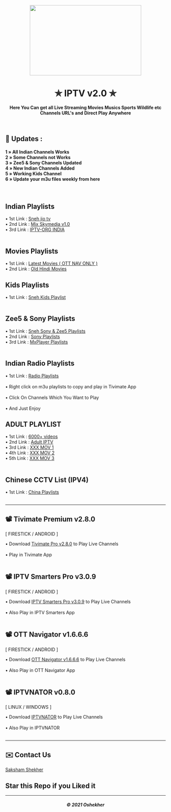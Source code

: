 <p align="center"><img src="https://encrypted-tbn0.gstatic.com/images?q=tbn:ANd9GcR4Bzf5sA4YG0qr27BO9864EAzo3XGg2NX0Tg&usqp=CAU" width="350" height="220"></p>
<h1 align="center"> ✯ IPTV v2.0 ✯ </h1>

<p align="center"><b>Here You Can get all Live Streaming Movies Musics Sports Wildlife etc Channels URL's and Direct Play Anywhere</b></p><br>

## 🍃 Updates : 
 
<h4>

1 » All Indian Channels Works<br>
2 » Some Channels not Works<br>
3 » Zee5 & Sony Channels Updated<br>
4 » New Indian Channels Added<br>
5 » Working Kids Channel<br>
6 » Update your m3u files weekly from here<br>

</h4>

<br> 

## Indian Playlists

• 1st Link : <a href="https://raw.githubusercontent.com/OneFusionPlus/m3u-playlist/main/Indian%20Playlist/sneh-jio-tv.m3u">Sneh jio tv</a>  <br>
• 2nd Link : <a href="https://raw.githubusercontent.com/OneFusionPlus/m3u-playlist/main/Mix%20Indian%20Playlist/Mix_SkyMedia_Playlist.m3u">Mix Skymedia v1.0</a>  <br>
• 3rd Link : <a href="https://iptv-org.github.io/iptv/countries/in.m3u">IPTV-ORG INDIA</a>  <br><br> 

## Movies Playlists

• 1st Link : <a href="https://raw.githubusercontent.com/OneFusionPlus/m3u-playlist/main/Indian%20Playlist/Movies_Playlist.m3u">Latest Movies ( OTT NAV ONLY ) </a>  <br> 
• 2nd Link : <a href="https://raw.githubusercontent.com/OneFusionPlus/m3u-playlist/main/Indian%20Playlist/sneh-hindi-movies.m3u">Old Hindi Movies</a>  <br> 

## Kids Playlists

• 1st Link : <a href="https://raw.githubusercontent.com/OneFusionPlus/m3u-playlist/main/Kids%20Playlist/sneh-kids.m3u">Sneh Kids Playlist</a>  <br><br>

## Zee5 & Sony Playlists

• 1st Link : <a href="https://raw.githubusercontent.com/OneFusionPlus/m3u-playlist/main/Zee5%20%26%20Sony%20Playlist/Sony%26Zee5-Sneh-IPTV.m3u">Sneh Sony & Zee5 Playlists </a><br>
• 2nd Link : <a href="https://raw.githubusercontent.com/OneFusionPlus/m3u-playlist/main/Zee5%20%26%20Sony%20Playlist/sony-sneh-iptv.m3u">Sony Playlists </a><br>
• 3rd Link : <a href="https://raw.githubusercontent.com/OneFusionPlus/m3u-playlist/main/Zee5%20%26%20Sony%20Playlist/mxplayer.m3u">MxPlayer Playlists </a><br><br>
 
## Indian Radio Playlists

• 1st Link : <a href="https://raw.githubusercontent.com/OneFusionPlus/m3u-playlist/main/Radio%20Playlist/sneh-radio.m3u">Radio Playlists </a>  <br><br>
• Right click on m3u playlists to copy and play in Tivimate App<br><br>
• Click On Channels Which You Want to Play<br><br>
• And Just Enjoy 

## ADULT PLAYLIST

• 1st Link : <a href="https://raw.githubusercontent.com/OneFusionPlus/m3u-playlist/main/XXX%20Playlist/vods.m3u8"> 6000+ videos </a><br>
• 2nd Link : <a href="https://raw.githubusercontent.com/OneFusionPlus/m3u-playlist/main/XXX%20Playlist/all.m3u"> Adult IPTV </a><br>
• 3rd Link : <a href="https://raw.githubusercontent.com/OneFusionPlus/m3u-playlist/main/XXX%20Playlist/xxx.m3u"> XXX MOV 1 </a><br>
• 4th Link : <a href="https://raw.githubusercontent.com/OneFusionPlus/m3u-playlist/main/XXX%20Playlist/xxx-2.m3u"> XXX MOV 2 </a><br>
• 5th Link : <a href="https://raw.githubusercontent.com/OneFusionPlus/m3u-playlist/main/XXX%20Playlist/xxx-3.m3u"> XXX MOV 3 </a><br><br>

## Chinese CCTV List (IPV4)

• 1st Link : <a href="https://raw.githubusercontent.com/OneFusionPlus/m3u-playlist/main/China%20Playlist/TV-IPV4.m3u">China Playlists </a>  <br><br>

---
 
## 📽 Tivimate Premium v2.8.0 
[ FIRESTICK / ANDROID ]

• Download <a href="https://files.moddroid.com/TiviMate%20IPTV%20Player/_TiviMate_2.8.0_Premium.apk">Tivimate Pro v2.8.0</a> to Play Live Channels<br><br>
• Play in Tivimate App<br><br>

## 📽 IPTV Smarters Pro v3.0.9 
[ FIRESTICK / ANDROID ]

• Download <a href="https://files.moddroid.com/IPTV%20Smarters%20Pro/IPTV_Smarters_Pro_v3.0.9.4_-_Mod_-_Armeabi-v7a.apk">IPTV Smarters Pro v3.0.9</a> to Play Live Channels<br><br>
• Also Play in IPTV Smarters App<br><br>

## 📽 OTT Navigator v1.6.6.6
[ FIRESTICK / ANDROID ]

• Download <a href="https://wenzs-my.sharepoint.com/:u:/g/personal/oshekehr_free_stulive_com/EQpwbQiL2odIsC6o8vpwBLoBfpVtW_HPKzR-T2EwqevKIg?download=1">OTT Navigator v1.6.6.6</a> to Play Live Channels<br><br>
• Also Play in OTT Navigator App<br><br>

## 📽 IPTVNATOR v0.8.0 
[ LINUX / WINDOWS ]

• Download <a href="https://github.com/4gray/iptvnator/releases">IPTVNATOR</a> to Play Live Channels<br><br>
• Also Play in IPTVNATOR<br><br>


---

</h4>

## ✉️ Contact Us
[Saksham Shekher](https://telegram.me/PurityWasHere)

## Star this Repo if you Liked it

---
<h5 align='center'>© 2021 Oshekher</h5>
